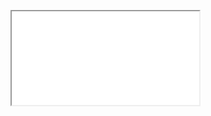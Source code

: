 <figure class="video_container">
  <iframe src="vid/labyrinth.mp4" allowfullscreen="allowfullscreen">
</iframe>
</figure>